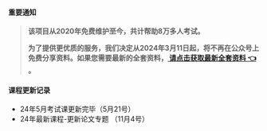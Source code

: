 #### 重要通知
>   **该项目从2020年免费维护至今，共计帮助8万多人考试。**
> 
>   **为了提供更优质的服务，我们决定从2024年3月11日起，将不再在公众号上免费分享资料。如果您需要最新的全套资料，[ 请点击获取最新全套资料 👈  ](https://91ke.cn/)。**  

#### 课程更新记录
- 24年5月考试课更新完毕（5月21号）
- 24年最新课程-更新论文专题 （11月4号）
